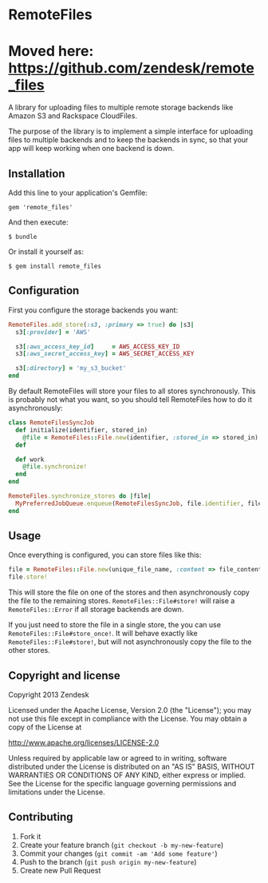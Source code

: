# RemoteFiles

# Moved here: https://github.com/zendesk/remote_files

A library for uploading files to multiple remote storage backends like Amazon S3 and Rackspace CloudFiles.

The purpose of the library is to implement a simple interface for uploading files to multiple backends
and to keep the backends in sync, so that your app will keep working when one backend is down.

## Installation

Add this line to your application's Gemfile:

    gem 'remote_files'

And then execute:

    $ bundle

Or install it yourself as:

    $ gem install remote_files

## Configuration

First you configure the storage backends you want:

```ruby
RemoteFiles.add_store(:s3, :primary => true) do |s3|
  s3[:provider] = 'AWS'

  s3[:aws_access_key_id]     = AWS_ACCESS_KEY_ID
  s3[:aws_secret_access_key] = AWS_SECRET_ACCESS_KEY

  s3[:directory] = 'my_s3_bucket'
end
```

By default RemoteFiles will store your files to all stores synchronously. This is probably not what you want,
so you should tell RemoteFiles how to do it asynchronously:

```ruby
class RemoteFilesSyncJob
  def initialize(identifier, stored_in)
    @file = RemoteFiles::File.new(identifier, :stored_in => stored_in)
  def

  def work
    @file.synchronize!
  end
end

RemoteFiles.synchronize_stores do |file|
  MyPreferredJobQueue.enqueue(RemoteFilesSyncJob, file.identifier, file.stored_in)
end
```

## Usage

Once everything is configured, you can store files like this:

```ruby
file = RemoteFiles::File.new(unique_file_name, :content => file_content, :content_type => content_type)
file.store!
```

This will store the file on one of the stores and then asynchronously copy the file to the remaining stores.
`RemoteFiles::File#store!` will raise a `RemoteFiles::Error` if all storage backends are down.

If you just need to store the file in a single store, the you can use `RemoteFiles::File#store_once!`. It will
behave exactly like `RemoteFiles::File#store!`, but will not asynchronously copy the file to the other stores.

## Copyright and license

Copyright 2013 Zendesk

Licensed under the Apache License, Version 2.0 (the "License"); you may not use this file except in compliance with the License.
You may obtain a copy of the License at

http://www.apache.org/licenses/LICENSE-2.0

Unless required by applicable law or agreed to in writing, software distributed under the License is distributed on an "AS IS" BASIS, WITHOUT WARRANTIES OR CONDITIONS OF ANY KIND, either express or implied. See the License for the specific language governing permissions and limitations under the License.

## Contributing

1. Fork it
2. Create your feature branch (`git checkout -b my-new-feature`)
3. Commit your changes (`git commit -am 'Add some feature'`)
4. Push to the branch (`git push origin my-new-feature`)
5. Create new Pull Request
